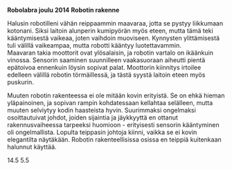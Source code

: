 **Robolabra joulu 2014**
**Robotin rakenne**

Halusin robotilleni vähän reippaammin maavaraa, jotta se pystyy liikkumaan kotonani. Siksi laitoin alunperin kumipyörän myös eteen, mutta tämä teki kääntymisestä vaikeaa, joten vaihdoin muoviseen. Kynnysten ylittämisestä tuli välillä vaikeampaa, mutta robotti kääntyy luotettavammin.  
Maavaran takia moottorit ovat ylösalaisin, ja robotin vartalo on ikäänkuin vinossa. Sensorin saaminen suunnilleen vaakasuoraan aiheutti pientä epätoivoa ennenkuin löysin sopivat palat. Moottorin kiinnitys irtoilee edelleen välillä robotin törmäillessä, ja tästä syystä laitoin eteen myös puskurin.

Muuten robotin rakenteessa ei ole mitään kovin erityistä. Se on ehkä hieman yläpainoinen, ja sopivan rampin kohdatessaan kellahtaa selälleen, mutta muuten selviytyy kodin haasteista hyvin. Suurimmaksi ongelmaksi osoittautuivat johdot, joiden sijaintia ja jäykkyyttä en ottanut rakennusvaiheessa tarpeeksi huomioon - erityisesti sensorin kääntyminen oli ongelmallista. Lopulta teippasin johtoja kiinni, vaikka se ei kovin elegantilta näytäkään. Robotin rakenteellisissa osissa en teippiä kuitenkaan halunnut käyttää.

14.5
5.5
